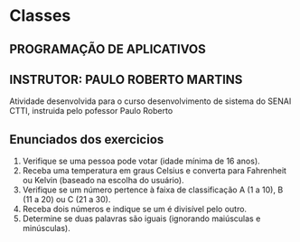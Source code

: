 # Classes
## PROGRAMAÇÃO DE APLICATIVOS 
## INSTRUTOR: PAULO ROBERTO MARTINS
Atividade desenvolvida para o curso desenvolvimento de sistema do SENAI CTTI, instruida pelo pofessor Paulo Roberto

## Enunciados dos exercicios
1. Verifique se uma pessoa pode votar (idade mínima de 16 anos).
2. Receba uma temperatura em graus Celsius e converta para Fahrenheit ou Kelvin (baseado na escolha do usuário).
3. Verifique se um número pertence à faixa de classificação A (1 a 10), B (11 a 20) ou C (21 a 30).
4. Receba dois números e indique se um é divisível pelo outro.
5. Determine se duas palavras são iguais (ignorando maiúsculas e minúsculas).
